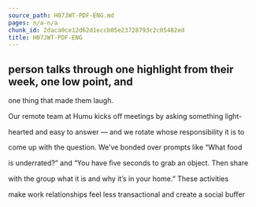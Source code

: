 ```yaml
---
source_path: H07JWT-PDF-ENG.md
pages: n/a-n/a
chunk_id: 2daca0ce12d62d1eccb05e23728793c2c05482ed
title: H07JWT-PDF-ENG
---
```

## person talks through one highlight from their week, one low point, and

one thing that made them laugh.

Our remote team at Humu kicks oﬀ meetings by asking something light-

hearted and easy to answer — and we rotate whose responsibility it is to

come up with the question. We’ve bonded over prompts like “What food

is underrated?” and “You have ﬁve seconds to grab an object. Then share

with the group what it is and why it’s in your home.” These activities

make work relationships feel less transactional and create a social buﬀer
